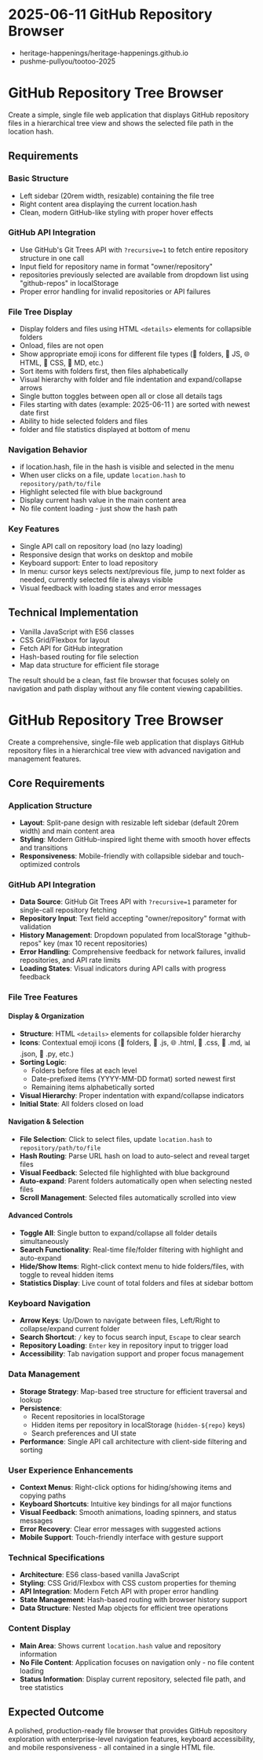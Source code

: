 # 2025-06-11 GitHub Repository Browser


* heritage-happenings/heritage-happenings.github.io
* pushme-pullyou/tootoo-2025

# GitHub Repository Tree Browser

Create a simple, single file web application that displays GitHub repository files in a hierarchical tree view and shows the selected file path in the location hash.

## Requirements

### Basic Structure

- Left sidebar (20rem width, resizable) containing the file tree
- Right content area displaying the current location.hash
- Clean, modern GitHub-like styling with proper hover effects

### GitHub API Integration

- Use GitHub's Git Trees API with `?recursive=1` to fetch entire repository structure in one call
- Input field for repository name in format "owner/repository"
- repositories previously selected are available from dropdown list using  "github-repos" in localStorage
- Proper error handling for invalid repositories or API failures

### File Tree Display

- Display folders and files using HTML `<details>` elements for collapsible folders
- Onload, files are not open
- Show appropriate emoji icons for different file types (📁 folders, 📜 JS, 🌐 HTML, 🎨 CSS, 📝 MD, etc.)
- Sort items with folders first, then files alphabetically
- Visual hierarchy with folder and file indentation and expand/collapse arrows
- Single button toggles between open all or close all details tags
- Files starting with dates (example: 2025-06-11 ) are sorted with newest date first
- Ability to hide selected folders and files
- folder and file statistics displayed at bottom of menu

### Navigation Behavior

- if location.hash, file in the hash is visible and selected in the menu
- When user clicks on a file, update `location.hash` to `repository/path/to/file`
- Highlight selected file with blue background
- Display current hash value in the main content area
- No file content loading - just show the hash path

### Key Features

- Single API call on repository load (no lazy loading)
- Responsive design that works on desktop and mobile
- Keyboard support: Enter to load repository
- In menu: cursor keys selects next/previous file, jump to next folder as needed, currently selected file is always visible
- Visual feedback with loading states and error messages

## Technical Implementation

- Vanilla JavaScript with ES6 classes
- CSS Grid/Flexbox for layout
- Fetch API for GitHub integration
- Hash-based routing for file selection
- Map data structure for efficient file storage

The result should be a clean, fast file browser that focuses solely on navigation and path display without any file content viewing capabilities.


# GitHub Repository Tree Browser

Create a comprehensive, single-file web application that displays GitHub repository files in a hierarchical tree view with advanced navigation and management features.

## Core Requirements

### Application Structure

- **Layout**: Split-pane design with resizable left sidebar (default 20rem width) and main content area
- **Styling**: Modern GitHub-inspired light theme with smooth hover effects and transitions
- **Responsiveness**: Mobile-friendly with collapsible sidebar and touch-optimized controls

### GitHub API Integration

- **Data Source**: GitHub Git Trees API with `?recursive=1` parameter for single-call repository fetching
- **Repository Input**: Text field accepting "owner/repository" format with validation
- **History Management**: Dropdown populated from localStorage "github-repos" key (max 10 recent repositories)
- **Error Handling**: Comprehensive feedback for network failures, invalid repositories, and API rate limits
- **Loading States**: Visual indicators during API calls with progress feedback

### File Tree Features

#### Display & Organization

- **Structure**: HTML `<details>` elements for collapsible folder hierarchy
- **Icons**: Contextual emoji icons (📁 folders, 📜 .js, 🌐 .html, 🎨 .css, 📝 .md, 📊 .json, 🐍 .py, etc.)
- **Sorting Logic**: 
  - Folders before files at each level
  - Date-prefixed items (YYYY-MM-DD format) sorted newest first
  - Remaining items alphabetically sorted
- **Visual Hierarchy**: Proper indentation with expand/collapse indicators
- **Initial State**: All folders closed on load

#### Navigation & Selection

- **File Selection**: Click to select files, update `location.hash` to `repository/path/to/file`
- **Hash Routing**: Parse URL hash on load to auto-select and reveal target files
- **Visual Feedback**: Selected file highlighted with blue background
- **Auto-expand**: Parent folders automatically open when selecting nested files
- **Scroll Management**: Selected files automatically scrolled into view

#### Advanced Controls

- **Toggle All**: Single button to expand/collapse all folder details simultaneously
- **Search Functionality**: Real-time file/folder filtering with highlight and auto-expand
- **Hide/Show Items**: Right-click context menu to hide folders/files, with toggle to reveal hidden items
- **Statistics Display**: Live count of total folders and files at sidebar bottom

### Keyboard Navigation

- **Arrow Keys**: Up/Down to navigate between files, Left/Right to collapse/expand current folder
- **Search Shortcut**: `/` key to focus search input, `Escape` to clear search
- **Repository Loading**: `Enter` key in repository input to trigger load
- **Accessibility**: Tab navigation support and proper focus management

### Data Management

- **Storage Strategy**: Map-based tree structure for efficient traversal and lookup
- **Persistence**: 
  - Recent repositories in localStorage
  - Hidden items per repository in localStorage (`hidden-${repo}` keys)
  - Search preferences and UI state
- **Performance**: Single API call architecture with client-side filtering and sorting

### User Experience Enhancements

- **Context Menus**: Right-click options for hiding/showing items and copying paths
- **Keyboard Shortcuts**: Intuitive key bindings for all major functions
- **Visual Feedback**: Smooth animations, loading spinners, and status messages
- **Error Recovery**: Clear error messages with suggested actions
- **Mobile Support**: Touch-friendly interface with gesture support

### Technical Specifications

- **Architecture**: ES6 class-based vanilla JavaScript
- **Styling**: CSS Grid/Flexbox with CSS custom properties for theming
- **API Integration**: Modern Fetch API with proper error handling
- **State Management**: Hash-based routing with browser history support
- **Data Structure**: Nested Map objects for efficient tree operations

### Content Display

- **Main Area**: Shows current `location.hash` value and repository information
- **No File Content**: Application focuses on navigation only - no file content loading
- **Status Information**: Display current repository, selected file path, and tree statistics

## Expected Outcome

A polished, production-ready file browser that provides GitHub repository exploration with enterprise-level navigation features, keyboard accessibility, and mobile responsiveness - all contained in a single HTML file.